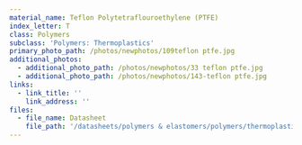 ```yaml
---
material_name: Teflon Polytetraflouroethylene (PTFE)
index_letter: T
class: Polymers
subclass: 'Polymers: Thermoplastics'
primary_photo_path: /photos/newphotos/109teflon ptfe.jpg
additional_photos:
  - additional_photo_path: /photos/newphotos/33 teflon ptfe.jpg
  - additional_photo_path: /photos/newphotos/143-teflon ptfe.jpg
links:
  - link_title: ''
    link_address: ''
files:
  - file_name: Datasheet
    file_path: '/datasheets/polymers & elastomers/polymers/thermoplastics/polytetrafluoroethylene (teflon, ptee).pdf'
---
```


